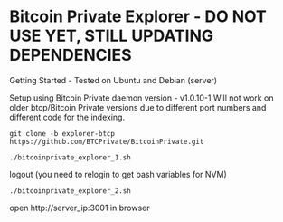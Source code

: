 # Bitcoin Private Explorer - DO NOT USE YET, STILL UPDATING DEPENDENCIES 
Getting Started - Tested on Ubuntu and Debian (server)

Setup using Bitcoin Private daemon version - v1.0.10-1
Will not work on older btcp/Bitcoin Private versions due to different port numbers and different code for the indexing.


```
git clone -b explorer-btcp https://github.com/BTCPrivate/BitcoinPrivate.git
```

```
./bitcoinprivate_explorer_1.sh
```

logout (you need to relogin to get bash variables for NVM)

```
./bitcoinprivate_explorer_2.sh
```

open http://server_ip:3001 in browser

